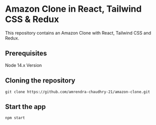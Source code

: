 # Amazon Clone in React, Tailwind CSS & Redux

This repository contains an Amazon Clone with React, Tailwind CSS and Redux.

## Prerequisites

Node 14.x Version

## Cloning the repository

```shell
git clone https://github.com/amrendra-chaudhry-21/amazon-clone.git
```

## Start the app

```shell
npm start
```
